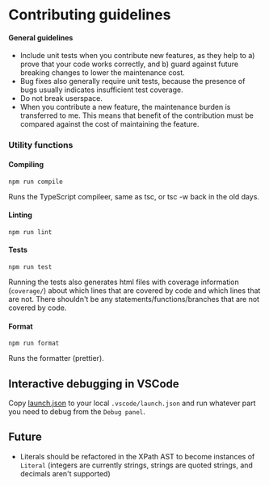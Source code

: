 # Contributing guidelines

#### General guidelines 

* Include unit tests when you contribute new features, as they help to a) prove that your code works correctly, and b) guard against future breaking changes to lower the maintenance cost.
* Bug fixes also generally require unit tests, because the presence of bugs usually indicates insufficient test coverage.
* Do not break userspace.
* When you contribute a new feature, the maintenance burden is transferred to me. This means that benefit of the contribution must be compared against the cost of maintaining the feature.

### Utility functions

#### Compiling

```shell
npm run compile
```

Runs the TypeScript compileer, same as tsc, or tsc -w back in the old days.

#### Linting

```shell
npm run lint
```

#### Tests

```shell
npm run test
```

Running the tests also generates html files with coverage information (`coverage/`) about which lines that are covered by code and which lines that are not. There shouldn't be any statements/functions/branches that are not covered by code.

#### Format


```shell
npm run format
```

Runs the formatter (prettier).

## Interactive debugging in VSCode

Copy [launch.json](https://github.com/graphtheory/ez-xml/blob/master/docs/files/launch.json) to your local `.vscode/launch.json` and run whatever part you need to debug from the `Debug panel`.

## Future

* Literals should be refactored in the XPath AST to become instances of `Literal` (integers are currently strings, strings are quoted strings, and decimals aren't supported)